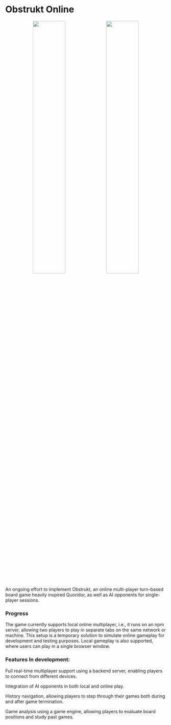 # Obstrukt Online

<p align="center">
    <img src="https://github.com/user-attachments/assets/a32a2c12-acc1-47f8-8987-bf7f6f8cbb86" width="45%"  />
    <img src="https://github.com/user-attachments/assets/d60087a6-b491-42b6-beea-7c720eb49bdb" width="45%" />
</p>

An ongoing effort to implement Obstrukt, an online multi-player turn-based board game heavily inspired Quoridor, as well as AI opponents for single-player sessions.

### Progress

The game currently supports local online multiplayer, i.e., it runs on an npm server, allowing two players to play in separate tabs on the same network or machine. This setup is a temporary solution to simulate online gameplay for development and testing purposes. Local gameplay is also supported, where users can play in a single browser window.


### Features In development: 
Full real-time multiplayer support using a backend server, enabling players to connect from different devices.

Integration of AI opponents in both local and online play.

History navigation, allowing players to step through their games both during and after game termination.

Game analysis using a game engine, allowing players to evaluate board positions and study past games. 
